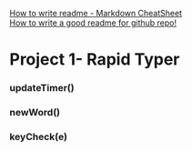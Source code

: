 [How to write readme - Markdown CheatSheet](https://github.com/adam-p/markdown-here/wiki/Markdown-Cheatsheet)  
[How to write a good readme for github repo!](https://gist.github.com/PurpleBooth/109311bb0361f32d87a2)

# Project 1- Rapid Typer
<!---
Read Me Contents
-->
### updateTimer()

### newWord()

### keyCheck(e)
